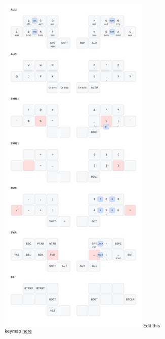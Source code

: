 ![](my_keymap.svg)
Edit this keymap [here](https://caksoylar.github.io/keymap-drawer?keymap_yaml=H4sIAAAAAAAC_8VZbX_aNhB_n0-hlT20nSFAE5rQdVugSdMVkgzI2q7tmLBl7B_G8k8WISxtX-b1Hr5hPskk2QZjcw5JQ-mL1Lo73f3vdH9J2DlEe8Sx_QEakMkQexsOntARr24gRBm3aHc2Rsj3HJtXEWcjosaMjv0qKqtnnTqjoSuG22rIrdGwp5TCAWG-dLDXKAV-csghJkcjzyMMmfYZQfeLhSLKo2Jh64GyyKMLJCLdu6chK_iPTzxSRX2L-hx9nLNphEb1TuNeQvU8VO01OknVs1D1_PRFUpUVNIeY3beS2LcV9t2bYz-EUZzC2I_hjLOxq7JbdEhC5CVV9VKy6i9CL0enzaT_dqhqv2mWk7rWTFdK6jpTXfs25Z7DvK0w36LaRzCI_Qzsexk519OlyoXNP1-3k8iyuX-YKurhQVSfVE33TwDNXqM8pxHjVbDrNyD8K0DeBORfkFQHAITvAPnvt4K8JJd-BZz_Asih5X75GXW9G_bUAASFUK4lFa-BCW8S8oWE4Qy7PuDgtjpBkdM5lWT7KkjzFQDgZ0CeWz9pvgUgPATkP62SNH8Czr8G5N8ko1rEMRI2f6ydQF0Awbt3S8D_AEz-tAyZrkl9OXFLXlIS7FnJkQPE_wGQ_7h-8twHIDwA5BerJM-Svhf02Cdganft1HkLIHgPyD8uke36iCMui6vgTQGIrwHyJ-snTgmAUAbkj1ZJnM0lmiYPAPgekFfXTp0tAME2dG2rABOeZpRn8W8e-GfN05sxKH3ytFdBoP12HbqVd_ag6-8RrPqCRKqfRLfqk3bqfcHV5T8Awtrsd-lKKAXX5tl-A8JUh37rHLx6doN9ffXUurr8ewk8V5f_QVS7uvw3erdQb6XfSRx1ljmjMmgm3x3dVJPkWq2zCqrVOict6NVCrXP0unO7k_cLMO1OrgR3Qq7a8XHnTtGsjUh3ArfWqTdayxBmr1G667Jt6HTYo-otdw4diYiEyZjS0quitxUNPX6voYGwfixmha_E0VtxEXyvnEaGjzW0ExruZBqWhMtS5HM321Q4LUVeiwtNc6hJRz6B_LfqjZfxeeL4nQ8Ry68B2ebQseAf5nSuMrGEw7NoOlMsU0YiweaYYayhcmTavsavsC1FxsGJlTbOoZozIpxSbiXLNE1AIsJV1KOc0-FcDZrKy4bB8LirU9e0-7JVsNiRXEMIHOp2ufrWQljXItggbPqZBTO9y7Bhj4SnSqEYSnwdO4JMJSVQzdcVvViuxMZjMd5RY9t1hV8PG8omIRpHogGZSP12ZTpi51FINZrER2JapahGju2Sru9h3Xb7EpH8HkRHfBYx9DiTibmPgrn-EDuOlAmrQCA_MXX72JuZnPW7Pp_IbD8o-m0-RCZ1OcKugXpYH_QZHYlHWUUm5hPdNm0dc5u6Pnq4GXy4OuujC_Uk_8nZeRMPbUdk1D5oUpfmW6Q_cjDT6mIWdbCvNeye7FbhBUkDrUlch2pD8ShTJU_mvfn2X3I1trzzhGJAmKvq4lImcp1pOTnneSaWnzClpx63h8JLg_Ttni2KMIl5sh2ninLlrfJuOYwsmimshUFMPHK4XBQk6yS8RWkzovN43oEbs2LumHjm3eeMDgT6nL6r67qZVOTHtsHFKpaSgYOCY10nYjFM8ajaTnT_OfHjCAqBPIVDN8xrXarrlMhs3qGUajHfSrAgUcO4NkBwGt2X1acudh6kgymLuWjBnHQ40yxCxSvOAZFrH5uvWgG7ukUF64e2YTix9jLo0Hax6KQe9omk2rzJLLVo7WVWaiMRf3vEmSYjoxSUKEmFMZFHudy3HOPJYlQ-x4ynW2Zs2ZxAOZdnCg_bIg5lal8LrLLgBw3DsacpksvOtgS2Td-yTU6MILGgivHk1DQteJb24WM062IhZUsRZWNro2Z_xgLhEadpp2kcN_VrYbcvapRVOqhOtjujZ7po8XIFgsyi7SRqtnD5DLG3sdge7GFuxdwt3FzivdVnOLUFutSdNs7_CFcHm7ogAAA%3D)